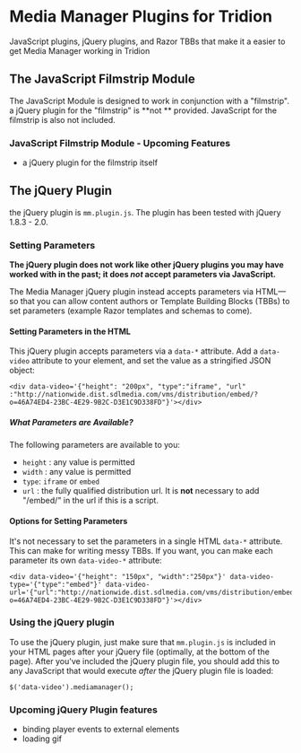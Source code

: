 # Media Manager Plugins for Tridion

JavaScript plugins, jQuery plugins,  and Razor TBBs that make it a easier to get Media Manager working in Tridion


## The JavaScript Filmstrip Module

The JavaScript Module is designed to work in conjunction with a "filmstrip". a jQuery plugin for the "filmstrip" is **not ** provided. JavaScript for the filmstrip is also not included.

### JavaScript Filmstrip Module - Upcoming Features
+ a jQuery plugin for the filmstrip itself 

## The jQuery Plugin

the jQuery plugin is  `mm.plugin.js`. The plugin has been tested with jQuery 1.8.3 - 2.0. 

### Setting Parameters

**The jQuery plugin does not work like other jQuery plugins you may have worked with in the past; it does *not* accept parameters via JavaScript.** 

The Media Manager jQuery plugin instead accepts parameters via HTML&mdash;so that you can allow content authors or Template Building Blocks (TBBs) to set parameters (example Razor templates and schemas to come).

#### Setting Parameters in the HTML

This jQuery plugin accepts parameters via a `data-*` attribute. Add a `data-video` attribute to your element, and set the value as a stringified JSON object: 
    
    <div data-video='{"height": "200px", "type":"iframe", "url" :"http://nationwide.dist.sdlmedia.com/vms/distribution/embed/?o=46A74ED4-23BC-4E29-9B2C-D3E1C9D338FD"}'></div>


##### What Parameters are Available?

The following parameters are available to you:

+  `height` : any value is permitted 
+  `width` : any value is permitted
+  `type`: `iframe` or `embed`
+  `url` : the fully qualified distribution url. It is **not** necessary to add "/embed/" in the url if this is a script. 

#### Options for Setting Parameters

It's not necessary to set the parameters in a single HTML `data-*` attribute. This can make for writing messy TBBs. If you want, you can make each parameter its own `data-video-*`  attribute: 
    
    <div data-video='{"height": "150px", "width":"250px"}' data-video-type='{"type":"embed"}' data-video-url='{"url":"http://nationwide.dist.sdlmedia.com/vms/distribution/embed/?o=46A74ED4-23BC-4E29-9B2C-D3E1C9D338FD"}'></div>

### Using the jQuery plugin
To use the jQuery plugin, just make sure that `mm.plugin.js` is included in your HTML pages after your jQuery file (optimally, at the bottom of the page). After you've included the jQuery plugin file, you should add this to any JavaScript that would execute *after* the jQuery plugin file is loaded: 
    
    $('data-video').mediamanager();


### Upcoming jQuery Plugin features

+ binding player events to external elements
+ loading gif

